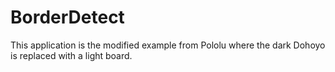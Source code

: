 # BorderDetect

This application is the modified example from Pololu where the dark Dohoyo is replaced with a light board.
